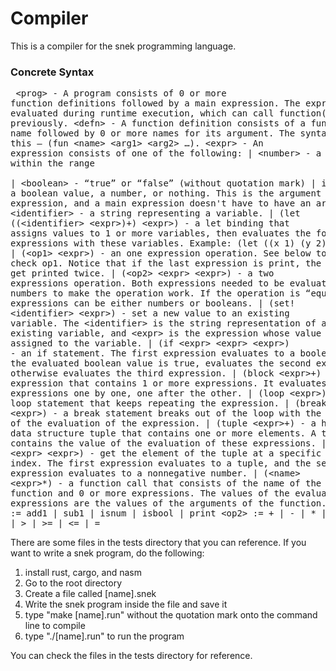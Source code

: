 # Compiler
This is a compiler for the snek programming language.
    <h3>Concrete Syntax</h3>
    <pre>
&lt;prog&gt; - A program consists of 0 or more function definitions followed by a main expression. The expression gets evaluated during runtime execution, which can call function(s) defined previously. 
&lt;defn&gt; - A function definition consists of a function name followed by 0 or more names for its argument. The syntax goes like this — (fun &lt;name&gt; &lt;arg1&gt; &lt;arg2&gt; …).
&lt;expr&gt; - An expression consists of one of the following:
  | &lt;number&gt; - a number within the range  
  | &lt;boolean&gt; - “true” or “false” (without quotation mark)
  | input - a boolean value, a number, or nothing. This is the argument for the main expression, and a main expression doesn't have to have an argument.
  | &lt;identifier&gt; - a string representing a variable.
  | (let ((&lt;identifier&gt; &lt;expr&gt;)+) &lt;expr&gt;) - a let binding that assigns values to 1 or more variables, then evaluates the following expressions with these variables. Example: (let ((x 1) (y 2)) (+ x y)).
  | (&lt;op1&gt; &lt;expr&gt;) - an one expression operation. See below to check op1. Notice that if the last expression is print, the result will get printed twice. 
  | (&lt;op2&gt; &lt;expr&gt; &lt;expr&gt;) - a two expressions operation. Both expressions needed to be evaluated as numbers to make the operation work. If the operation is “equal”, both expressions can be either numbers or booleans. 
  | (set! &lt;identifier&gt; &lt;expr&gt;) - set a new value to an existing variable. The &lt;identifier&gt; is the string representation of an existing variable, and &lt;expr&gt; is the expression whose value is assigned to the variable.
  | (if &lt;expr&gt; &lt;expr&gt; &lt;expr&gt;) - an if statement. The first expression evaluates to a boolean value. If the evaluated boolean value is true, evaluates the second expression, otherwise evaluates the third expression.
  | (block &lt;expr&gt;+) - an expression that contains 1 or more expressions. It evaluates the inner expressions one by one, one after the other. 
  | (loop &lt;expr&gt;) - a loop statement that keeps repeating the expression. 
  | (break &lt;expr&gt;) - a break statement breaks out of the loop with the value of the evaluation of the expression.
  | (tuple &lt;expr&gt;+) - a heap data structure tuple that contains one or more elements. A tuple contains the value of the evaluation of these expressions.
  | (index &lt;expr&gt; &lt;expr&gt;) - get the element of the tuple at a specific index. The first expression evaluates to a tuple, and the second expression evaluates to a nonnegative number. 
  | (&lt;name&gt; &lt;expr&gt;*) - a function call that consists of the name of the function and 0 or more expressions. The values of the evaluated expressions are the values of the arguments of the function. 
&lt;op1&gt; := add1 | sub1 | isnum | isbool | print
&lt;op2&gt; := + | - | * | &lt; | &gt; | &gt;= | &lt;= | =
    </pre>
                                     
There are some files in the tests directory that you can reference. 
If you want to write a snek program, do the following:
1. install rust, cargo, and nasm
1. Go to the root directory
2. Create a file called [name].snek
3. Write the snek program inside the file and save it
4. type "make [name].run" without the quotation mark onto the command line to compile
5. type "./[name].run" to run the program

You can check the files in the tests directory for reference. 
